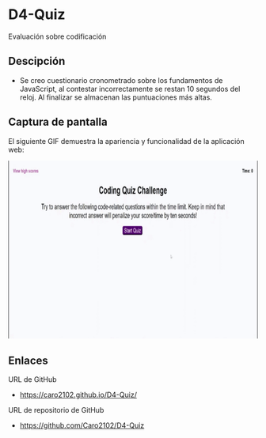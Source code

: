 # D4-Quiz
Evaluación sobre codificación

## Descipción
* Se creo cuestionario cronometrado sobre los fundamentos de JavaScript, al contestar incorrectamente se restan 10 segundos del reloj. Al finalizar se almacenan las puntuaciones más altas.

## Captura de pantalla
El siguiente GIF demuestra la apariencia y funcionalidad de la aplicación web:

![GIF muestra de la aplicacion web](./GIF/GIF-muestra1.gif)

## Enlaces
URL de GitHub
* https://caro2102.github.io/D4-Quiz/

URL de repositorio de GitHub
* https://github.com/Caro2102/D4-Quiz

